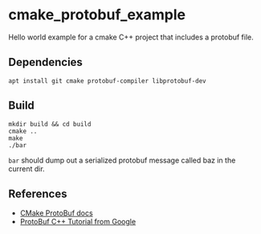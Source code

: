 # cmake_protobuf_example
Hello world example for a cmake C++ project that includes a protobuf file.

## Dependencies
```
apt install git cmake protobuf-compiler libprotobuf-dev
```

## Build
```
mkdir build && cd build
cmake ..
make
./bar
```
`bar` should dump out a serialized protobuf message called baz in the current dir.

## References
 - [CMake ProtoBuf docs](https://cmake.org/cmake/help/v3.9/module/FindProtobuf.html)
 - [ProtoBuf C++ Tutorial from Google](https://developers.google.com/protocol-buffers/docs/cpptutorial)